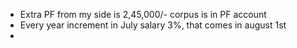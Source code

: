 
- Extra PF from my side is 2,45,000/- corpus is in PF account
- Every year increment in July salary 3%, that comes in august 1st
- 